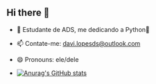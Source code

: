 ## Hi there 👋

- 🌱 Estudante de  ADS, me dedicando a Python🐍
- 📫 Contate-me: davi.lopesds@outlook.com
- 😄 Pronouns: ele/dele

- [![Anurag's GitHub stats](https://github-readme-stats.vercel.app/api?username=ISmogouDEV&theme=dark&show_icons=true)](https://github.com/ISmogouDEV/github-readme-stats)

